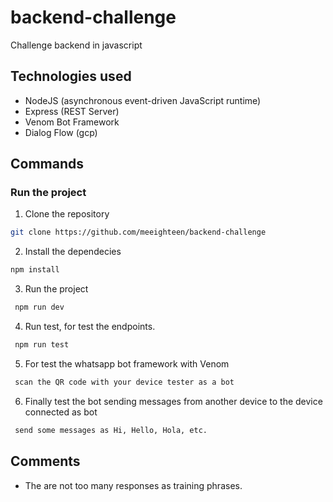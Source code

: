 # backend-challenge
Challenge backend in javascript

## Technologies used
- NodeJS (asynchronous event-driven JavaScript runtime)
- Express (REST Server)
- Venom Bot Framework
- Dialog Flow (gcp)

## Commands
### Run the project
1. Clone the repository
```bash
git clone https://github.com/meeighteen/backend-challenge
```

2.  Install the dependecies
```bash
npm install
```

3. Run the project
```bash
 npm run dev
```

4. Run test, for test the endpoints.
```bash
 npm run test
```
5. For test the whatsapp bot framework with Venom
```bash
 scan the QR code with your device tester as a bot
```
6. Finally test the bot sending messages from another device to the device connected as bot
```bash
 send some messages as Hi, Hello, Hola, etc. 
```

## Comments
- The are not too many responses as training phrases.
